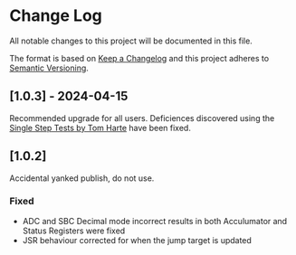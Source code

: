 
# Change Log
All notable changes to this project will be documented in this file.
 
The format is based on [Keep a Changelog](http://keepachangelog.com/)
and this project adheres to [Semantic Versioning](http://semver.org/).

 
## [1.0.3] - 2024-04-15
  
Recommended upgrade for all users.
Deficiences discovered using the [Single Step Tests by Tom Harte](https://github.com/SingleStepTests/65x02/tree/main/6502) have been fixed.

 
## [1.0.2]

Accidental yanked publish, do not use.

### Fixed
 
- ADC and SBC Decimal mode incorrect results in both Acculumator and Status Registers were fixed
- JSR behaviour corrected for when the jump target is updated 